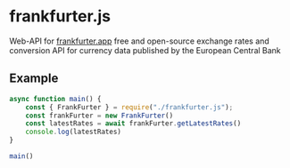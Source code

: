 # frankfurter.js
Web-API for [frankfurter.app](https://www.frankfurter.app/)  free and open-source exchange rates and conversion API for currency data published by the European Central Bank

## Example
```JavaScript
async function main() {
	const { FrankFurter } = require("./frankfurter.js");
	const frankFurter = new FrankFurter()
	const latestRates = await frankFurter.getLatestRates()
	console.log(latestRates)
}

main()
```
